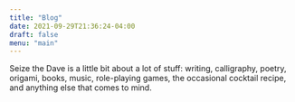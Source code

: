 ```yaml
---
title: "Blog"
date: 2021-09-29T21:36:24-04:00
draft: false
menu: "main"
---
```


Seize the Dave is a little bit about a lot of stuff: writing, calligraphy, poetry, origami, books, music, role-playing games, the occasional cocktail recipe, and anything else that comes to mind.